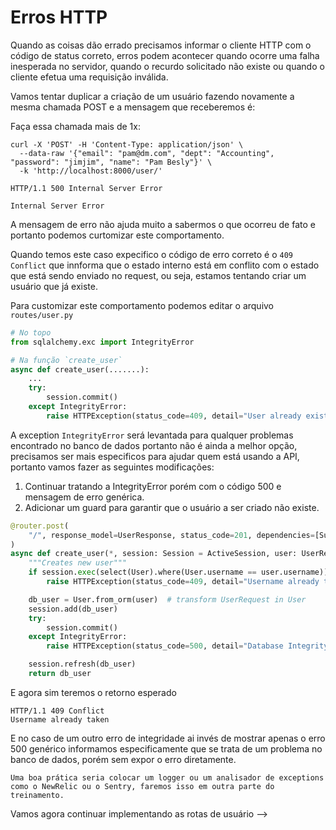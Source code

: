 # Erros HTTP

Quando as coisas dão errado precisamos informar o cliente HTTP com o código de status correto, erros podem acontecer
quando ocorre uma falha inesperada no servidor, quando o recurdo solicitado não existe ou quando o cliente efetua
uma requisição inválida.

Vamos tentar duplicar a criação de um usuário fazendo novamente a mesma chamada POST e a mensagem que receberemos é:

Faça essa chamada mais de 1x:

```console
curl -X 'POST' -H 'Content-Type: application/json' \
  --data-raw '{"email": "pam@dm.com", "dept": "Accounting", "password": "jimjim", "name": "Pam Besly"}' \
  -k 'http://localhost:8000/user/'
```


```http
HTTP/1.1 500 Internal Server Error

Internal Server Error
```

A mensagem de erro não ajuda muito a sabermos o que ocorreu de fato e portanto podemos curtomizar este comportamento.

Quando temos este caso expecifico o código de erro correto é o `409 Conflict` que innforma que o estado interno está em conflito com o estado que está sendo enviado no request, ou seja, estamos tentando criar um usuário que já existe.

Para customizar este comportamento podemos editar o arquivo `routes/user.py`

```python
# No topo
from sqlalchemy.exc import IntegrityError

# Na função `create_user`
async def create_user(.......):
    ...
    try:
        session.commit()
    except IntegrityError:
        raise HTTPException(status_code=409, detail="User already exists")
```

A exception `IntegrityError` será levantada para qualquer problemas encontrado no banco de dados portanto não é ainda a melhor opção, precisamos ser mais especificos para ajudar quem está usando a API, portanto vamos fazer as seguintes modificações:

1. Continuar tratando a IntegrityError porém com o código 500 e mensagem de erro genérica.
2. Adicionar um guard para garantir que o usuário a ser criado não existe.


```python
@router.post(
    "/", response_model=UserResponse, status_code=201, dependencies=[SuperUser]
)
async def create_user(*, session: Session = ActiveSession, user: UserRequest):
    """Creates new user"""
    if session.exec(select(User).where(User.username == user.username)).first():
        raise HTTPException(status_code=409, detail="Username already taken")

    db_user = User.from_orm(user)  # transform UserRequest in User
    session.add(db_user)
    try:
        session.commit()
    except IntegrityError:
        raise HTTPException(status_code=500, detail="Database IntegrityError")

    session.refresh(db_user)
    return db_user
```

E agora sim teremos o retorno esperado

```http
HTTP/1.1 409 Conflict
Username already taken
```

E no caso de um outro erro de integridade ai invés de mostrar apenas o erro 500 genérico informamos especificamente que se trata de um problema no banco de dados, porém sem expor o erro diretamente.

```admonish note "NOTA"
Uma boa prática seria colocar um logger ou um analisador de exceptions como o NewRelic ou o Sentry, faremos isso em outra parte do treinamento.
```

Vamos agora continuar implementando as rotas de usuário -->
